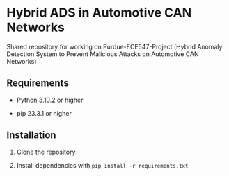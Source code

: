 # Hybrid ADS in Automotive CAN Networks

Shared repository for working on Purdue-ECE547-Project (Hybrid Anomaly Detection System to Prevent Malicious Attacks on Automotive CAN Networks)

## Requirements

- Python 3.10.2 or higher

- pip 23.3.1 or higher

## Installation

1. Clone the repository

2. Install dependencies with `pip install -r requirements.txt`
